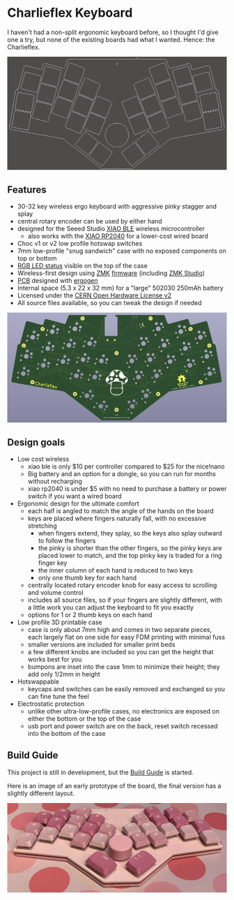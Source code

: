 # Charlieflex Keyboard

I haven't had a non-split ergonomic keyboard before,
so I thought I'd give one a try, but none of the
existing boards had what I wanted. Hence:
the Charlieflex.

![Charliflex Layout](images/chuck.png)

## Features

- 30-32 key wireless ergo keyboard with aggressive pinky stagger and splay
- central rotary encoder can be used by either hand
- designed for the Seeed Studio [XIAO BLE][xiao] wireless microcontroller
  - also works with the [XIAO RP2040][rp2040] for a lower-cost wired board
- Choc v1 or v2 low profile hotswap switches
- 7mm low-profile "snug sandwich" case with no exposed components on top or bottom
- [RGB LED status][rgbled] visible on the top of the case
- Wireless-first design using [ZMK][zmk] [firmware][firmware] (including [ZMK Studio][studio])
- [PCB](images/chuck-pcb.jpg) designed with [ergogen][ergogen]
- Internal space (5.3 x 22 x 32 mm) for a "large" 502030 250mAh battery
- Licensed under the [CERN Open Hardware License v2][ohl]
- All source files available, so you can tweak the design if needed

![Charlieflex PCB](images/chuck-pcb.jpg)

## Design goals

- Low cost wireless
  - xiao ble is only $10 per controller compared to $25 for the nice!nano
  - Big battery and an option for a dongle, so you can run for months without recharging
  - xiao rp2040 is under $5 with no need to purchase a battery or power switch if you want a wired board
- Ergonomic design for the ultimate comfort
  - each half is angled to match the angle of the hands on the board
  - keys are placed where fingers naturally fall, with no excessive stretching
    - when fingers extend, they splay, so the keys also splay outward to follow the fingers
    - the pinky is shorter than the other fingers, so the pinky keys are placed lower to match, and the top pinky key is traded for a ring finger key
    - the inner column of each hand is reduced to two keys
    - only one thumb key for each hand
  - centrally located rotary encoder knob for easy access to scrolling and volume control
  - includes all source files, so if your fingers are slightly different, with a little work you can adjust the keyboard to fit you exactly
  - options for 1 or 2 thumb keys on each hand
- Low profile 3D printable case
  - case is only about 7mm high and comes in two separate pieces, each largely flat on one side for easy FDM printing with minimal fuss
  - smaller versions are included for smaller print beds
  - a few different knobs are included so you can get the height that works best for you
  - bumpons are inset into the case 1mm to minimize their height; they add only 1/2mm in height
- Hotswappable
  - keycaps and switches can be easily removed and exchanged so you can fine tune the feel
- Electrostatic protection
  - unlike other ultra-low-profile cases, no electronics are exposed on either the bottom or the top of the case
  - usb port and power switch are on the back, reset switch recessed into the bottom of the case

## Build Guide

This project is still in development, but the [Build Guide][guide] is started.

Here is an image of an early prototype of the board, the final version has a slightly different layout.

![Charliflex Keyboard](images/chuck-pink.jpg)

[ergogen]: https://ergogen.xyz
[firmware]: https://github.com/ctranstrum/chuck/tree/zmk
[guide]: BUILD.md
[ohl]: LICENSE.txt
[rgbled]: https://github.com/caksoylar/zmk-rgbled-widget
[rp2040]: https://www.seeedstudio.com/XIAO-RP2040-v1-0-p-5026.html
[studio]: https://zmk.dev/docs/features/studio
[xiao]: https://wiki.seeedstudio.com/XIAO_BLE/
[zmk]: https://zmk.dev
